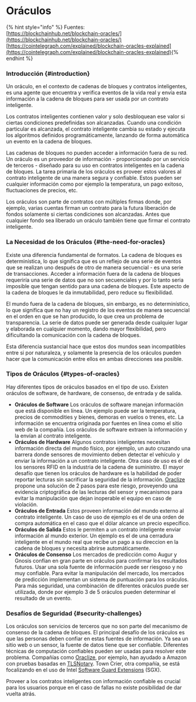 # Oráculos

{% hint style="info" %}
Fuentes:   
[https://blockchainhub.net/blockchain-oracles/](https://blockchainhub.net/blockchain-oracles/) [https://cointelegraph.com/explained/blockchain-oracles-explained](https://cointelegraph.com/explained/blockchain-oracles-explained)​
{% endhint %}

### Introducción {#introduction}

Un oráculo, en el contexto de cadenas de bloques y contratos inteligentes, es una agente que encuentra y verifica eventos de la vida real y envía esta información a la cadena de bloques para ser usada por un contrato inteligente.

Los contratos inteligentes contienen valor y solo desbloquean ese valor si ciertas condiciones predefinidas son alcanzadas. Cuando una condición particular es alcanzada, el contrato inteligente cambia su estado y ejecuta los algoritmos definidos programáticamente, lanzando de forma automática un evento en la cadena de bloques. 

Las cadenas de bloques no pueden acceder a información fuera de su red. Un oráculo es un proveedor de información - proporcionado por un servicio de terceros - diseñado para su uso en contratos inteligentes en la cadena de bloques. La tarea primaria de los oráculos es proveer estos valores al contrato inteligente  de una manera segura y confiable. Estos pueden ser cualquier información como por ejemplo la temperatura, un pago exitoso, fluctuaciones de precios, etc.

Los oráculos son parte de contratos con múltiples firmas donde, por ejemplo, varias cuentas firman un contrato para la futura liberación de fondos solamente si ciertas condiciones son alcanzadas. Antes que cualquier fondo sea liberado un oráculo también tiene que firmar el contrato inteligente.

### La Necesidad de los Oráculos {#the-need-for-oracles}

Existe una diferencia fundamental de formatos. La cadena de bloques es determinística, lo que significa que es un reflejo de una serie de eventos que se realizan uno después de otro de manera secuencial - es una serie de transacciones. Acceder a información fuera de la cadena de bloques requeriría una serie de datos que no son secuenciales y por lo tanto seria imposible que tengan sentido para una cadena de bloques. Este aspecto de la cadena de bloques le da inmutabilidad, pero reduce su flexibilidad.

El mundo fuera de la cadena de bloques, sin embargo, es no determinístico, lo que significa que no hay un registro de los eventos de manera secuencial en el orden en que se han producido, lo que crea un problema de transparencia. La serie de datos puede ser generada desde cualquier lugar y elaborada en cualquier momento, dando mayor flexibilidad, pero dificultando la comunicación con la cadena de bloques.

Esta diferencia sustancial hace que estos dos mundos sean incompatibles entre si por naturaleza, y solamente la presencia de los oráculos pueden hacer que la comunicación entre ellos en ambas direcciones sea posible.

### **Tipos de Oráculos** {#types-of-oracles}

Hay diferentes tipos de oráculos basados en el tipo de uso. Existen oráculos de software, de hardware, de consenso, de entrada y de salida.

* **Oráculos de Software**  Los oráculos de software manejan información que está disponible en línea. Un ejemplo puede ser la temperatura, precios de commodities y bienes, demoras en vuelos o trenes, etc. La información se encuentra originada por fuentes en línea como el sitio web de la compañía. Los oráculos de software extraen la información y la envían al contrato inteligente.
* **Oráculos de Hardware**  Algunos contratos inteligentes necesitan información directa del mundo físico, por ejemplo, un auto cruzando una barrera donde sensores de movimiento deben detectar el vehículo y enviar la información a un contrato inteligente. Otra caso de uso es el de los sensores RFID en la industria de la cadena de suministro. El mayor desafío que tienen los oráculos de hardware es la habilidad de poder reportar lecturas sin sacrificar la seguridad de la información. [Oraclize](http://www.oraclize.it/) propone una solución de 2 pasos para este riesgo, proveyendo una evidencia criptográfica de las lecturas del sensor y mecanismos para evitar la manipulación que dejan inoperable el equipo en caso de violación.
* **Oráculos de Entrada**  Estos proveen información del mundo externo al contrato inteligente. Un caso de uso de ejemplo es el de una orden de compra automática en el caso que el dólar alcance un precio específico.
* **Oráculos de Salida**  Estos le permiten a un contrato inteligente enviar información al mundo exterior. Un ejemplo es el de una cerradura inteligente en el mundo real que recibe un pago a su direccion en la cadena de bloques y necesita abrirse automáticamente.
* **Oráculos de Consenso**  Los mercados de predicción como Augur y Gnosis confían en gran parte en oráculos para confirmar los resultados futuros. Usar una sola fuente de información puede ser riesgoso y no muy confiable. Para evitar la manipulación del mercado, los mercados de predicción implementan un sistema de puntuación para los oráculos. Para más seguridad, una combinación de diferentes oráculos puede ser utilizada, donde por ejemplo 3 de 5 oráculos pueden determinar el resultado de un evento.

### **Desafíos de Seguridad** {#security-challenges}

Los oráculos son servicios de terceros que no son parte del mecanismo de consenso de la cadena de bloques. El principal desafío de los oráculos es que las personas deben confiar en estas fuentes de información. Ya sea un sitio web o un sensor, la fuente de datos tiene que ser confiable. Diferentes técnicas de computación confiables pueden ser usadas para resolver este problema. Compañías como  [Oraclize](http://www.oraclize.it/), por ejemplo, han ayudado a Amazon con pruebas basadas en [TLSNotary](https://tlsnotary.org/). Town Crier, otra compañía, se está focalizando en el uso de Intel [Software Guard Extensions](https://software.intel.com/en-us/blogs/2013/09/26/protecting-application-secrets-with-intel-sgx) \(SGX\). 

Proveer a los contratos inteligentes con información confiable es crucial para los usuarios porque en el caso de fallas no existe posibilidad de dar vuelta atrás.

